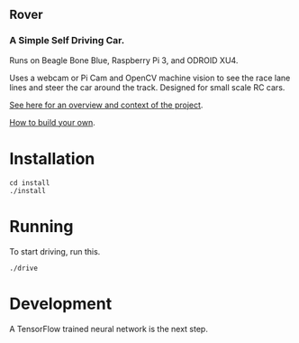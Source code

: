 ## Rover
### A Simple Self Driving Car.

Runs on Beagle Bone Blue, Raspberry Pi 3, and ODROID XU4.

Uses a webcam or Pi Cam and OpenCV machine vision to see the race lane lines and steer the car around the track. Designed for small scale RC cars.

[See here for an overview and context of the project](https://medium.com/australian-robotics-society/self-racing-cars-down-under-d6223af4fad0).

[How to build your own](https://medium.com/australian-robotics-society/build-your-own-self-racing-car-4204b30dc4d0).

# Installation

```
cd install
./install
```

# Running
To start driving, run this.

```
./drive
```

# Development
A TensorFlow trained neural network is the next step.

